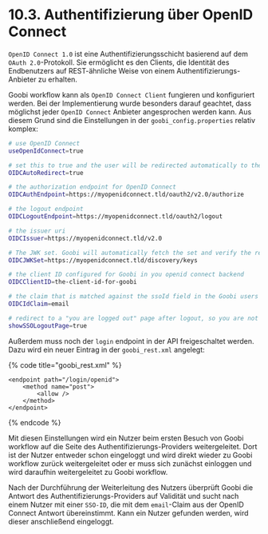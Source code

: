 # 10.3. Authentifizierung über OpenID Connect

​`OpenID Connect 1.0` ist eine Authentifizierungsschicht basierend auf dem `OAuth 2.0`-Protokoll. Sie ermöglicht es den Clients, die Identität des Endbenutzers auf REST-ähnliche Weise von einem Authentifizierungs-Anbieter zu erhalten. 

Goobi workflow kann als `OpenID Connect Client` fungieren und konfiguriert werden. Bei der Implementierung wurde besonders darauf geachtet, dass möglichst jeder `OpenID Connect` Anbieter angesprochen werden kann. Aus diesem Grund sind die Einstellungen in der `goobi_config.properties` relativ komplex:​

```bash
# use OpenID Connect
useOpenIdConnect=true

# set this to true and the user will be redirected automatically to the OpenID Connect login provider
OIDCAutoRedirect=true

# the authorization endpoint for OpenID Connect
OIDCAuthEndpoint=https://myopenidconnect.tld/oauth2/v2.0/authorize

# the logout endpoint
OIDCLogoutEndpoint=https://myopenidconnect.tld/oauth2/logout

# the issuer uri
OIDCIssuer=https://myopenidconnect.tld/v2.0

# The JWK set. Goobi will automatically fetch the set and verify the response from the openid server
OIDCJWKSet=https://myopenidconnect.tld/discovery/keys

# the client ID configured for Goobi in you openid connect backend
OIDCClientID=the-client-id-for-goobi

# the claim that is matched against the ssoId field in the Goobi users database
OIDCIdClaim=email

# redirect to a "you are logged out" page after logout, so you are not logged in right after logging out
showSSOLogoutPage=true
```

Außerdem muss noch der `login` endpoint in der API freigeschaltet werden. Dazu wird ein neuer Eintrag in der `goobi_rest.xml` angelegt:

{% code title="goobi\_rest.xml" %}
```markup
<endpoint path="/login/openid">
    <method name="post">
        <allow />
    </method>
</endpoint>
```
{% endcode %}

​Mit diesen Einstellungen wird ein Nutzer beim ersten Besuch von Goobi workflow auf die Seite des Authentifizierungs-Providers weitergeleitet. Dort ist der Nutzer entweder schon eingeloggt und wird direkt wieder zu Goobi workflow zurück weitergeleitet oder er muss sich zunächst einloggen und wird daraufhin weitergeleitet zu Goobi workflow. 

Nach der Durchführung der Weiterleitung des Nutzers überprüft Goobi die Antwort des Authentifizierungs-Providers auf Validität und sucht nach einem Nutzer mit einer `SSO-ID`, die mit dem `email`-Claim aus der OpenID Connect Antwort übereinstimmt. Kann ein Nutzer gefunden werden, wird dieser anschließend eingeloggt.

